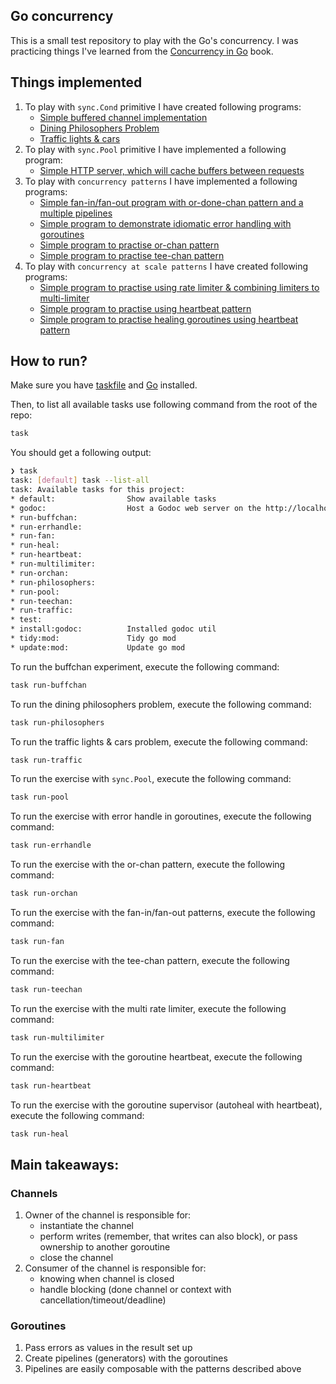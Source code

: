 ## Go concurrency

This is a small test repository to play with the Go's concurrency. I was practicing
things I've learned from the [Concurrency in Go](https://www.amazon.com/Concurrency-Go-Tools-Techniques-Developers/dp/1491941197) book.

## Things implemented

1. To play with `sync.Cond` primitive I have created following programs:
   - [Simple buffered channel implementation](https://github.com/hrvadl/goconcurrency/tree/main/internal/synccond/buffchan)
   - [Dining Philosophers Problem](https://github.com/hrvadl/goconcurrency/tree/main/internal/synccond/philosophers)
   - [Traffic lights & cars](https://github.com/hrvadl/goconcurrency/tree/main/internal/synccond/trafficgreen)
2. To play with `sync.Pool` primitive I have implemented a following program:
   - [Simple HTTP server, which will cache buffers between requests](https://github.com/hrvadl/goconcurrency/blob/main/internal/syncpool/decoders/handler.go)
3. To play with `concurrency patterns` I have implemented a following programs:
   - [Simple fan-in/fan-out program with or-done-chan pattern and a multiple pipelines](https://github.com/hrvadl/goconcurrency/blob/main/internal/patterns/fan/main.go)
   - [Simple program to demonstrate idiomatic error handling with goroutines](https://github.com/hrvadl/goconcurrency/blob/main/internal/patterns/errorhandle/main.go)
   - [Simple program to practise or-chan pattern](https://github.com/hrvadl/goconcurrency/blob/main/internal/patterns/orchan/main.go)
   - [Simple program to practise tee-chan pattern](https://github.com/hrvadl/goconcurrency/blob/main/internal/patterns/teechan/main.go)
4. To play with `concurrency at scale patterns` I have created following programs:
   - [Simple program to practise using rate limiter & combining limiters to multi-limiter](https://github.com/hrvadl/goconcurrency/blob/main/internal/scalepatterns/ratelimit/main.go)
   - [Simple program to practise using heartbeat pattern](https://github.com/hrvadl/goconcurrency/blob/main/internal/scalepatterns/heartbeat/cmd/simple/main.go)
   - [Simple program to practise healing goroutines using heartbeat pattern](https://github.com/hrvadl/goconcurrency/blob/main/internal/scalepatterns/heartbeat/cmd/heal/main.go)

## How to run?

Make sure you have [taskfile](https://taskfile.dev/) and [Go](https://go.dev/) installed.

Then, to list all available tasks use following command from the root of the repo:

```sh
task
```

You should get a following output:

```sh
❯ task
task: [default] task --list-all
task: Available tasks for this project:
* default:                Show available tasks
* godoc:                  Host a Godoc web server on the http://localhost:6060/pkg/github.com/hrvadl/converter?m=all
* run-buffchan:
* run-errhandle:
* run-fan:
* run-heal:
* run-heartbeat:
* run-multilimiter:
* run-orchan:
* run-philosophers:
* run-pool:
* run-teechan:
* run-traffic:
* test:
* install:godoc:          Installed godoc util
* tidy:mod:               Tidy go mod
* update:mod:             Update go mod
```

To run the buffchan experiment, execute the following command:

```sh
task run-buffchan
```

To run the dining philosophers problem, execute the following command:

```sh
task run-philosophers
```

To run the traffic lights & cars problem, execute the following command:

```sh
task run-traffic
```

To run the exercise with `sync.Pool`, execute the following command:

```sh
task run-pool
```

To run the exercise with error handle in goroutines, execute the following command:

```sh
task run-errhandle
```

To run the exercise with the or-chan pattern, execute the following command:

```sh
task run-orchan
```

To run the exercise with the fan-in/fan-out patterns, execute the following command:

```sh
task run-fan
```

To run the exercise with the tee-chan pattern, execute the following command:

```sh
task run-teechan
```

To run the exercise with the multi rate limiter, execute the following command:

```sh
task run-multilimiter
```

To run the exercise with the goroutine heartbeat, execute the following command:

```sh
task run-heartbeat
```

To run the exercise with the goroutine supervisor (autoheal with heartbeat), execute the following command:

```sh
task run-heal
```

## Main takeaways:

### Channels

1. Owner of the channel is responsible for:
    - instantiate the channel
    - perform writes (remember, that writes can also block), or pass ownership to another goroutine
    - close the channel
2. Consumer of the channel is responsible for:
    - knowing when channel is closed
    - handle blocking (done channel or context with cancellation/timeout/deadline)

### Goroutines

1. Pass errors as values in the result set up
2. Create pipelines (generators) with the goroutines
3. Pipelines are easily composable with the patterns described above
